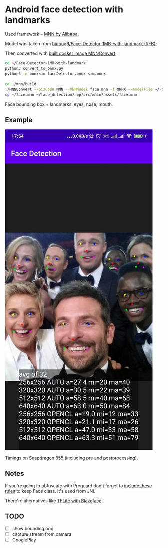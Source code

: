 # Android face detection with landmarks

Used framework – [MNN by Alibaba](https://github.com/alibaba/MNN);

Model was taken from [biubug6/Face-Detector-1MB-with-landmark (RFB)](https://github.com/biubug6/Face-Detector-1MB-with-landmark);

Then converted with [built docker image MNNConvert](https://github.com/gordinmitya/docker_that_framework/tree/master/mnn);

```bash
cd ~/Face-Detector-1MB-with-landmark
python3 convert_to_onnx.py
python3 -m onnxsim faceDetector.onnx sim.onnx

cd ~/mnn/build
./MNNConvert --bizCode MNN --MNNModel face.mnn -f ONNX --modelFile ~/Face-Detector-1MB-with-landmark/sim.onnx
cp ~/face.mnn ~/face_detection/app/src/main/assets/face.mnn
```

Face bounding box + landmarks: eyes, nose, mouth.

## Example
![example](./img/screenshot.jpg)

Timings on Snapdragon 855 (including pre and postprocessing).

## Notes

If you're going to obfuscate with Proguard don't forget to [include these rules](./app/proguard-rules.pro) to keep Face class. It's used from JNI.

There're alternatives like [TFLite with Blazeface](https://github.com/google/mediapipe).

## TODO

- [ ] show bounding box
- [ ] capture stream from camera
- [ ] GooglePlay
